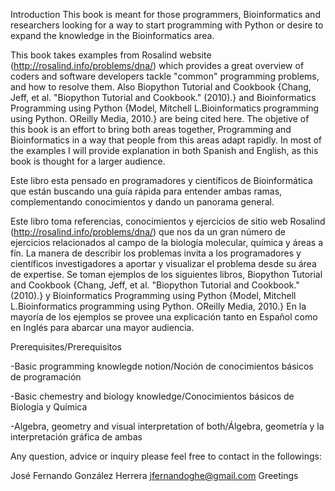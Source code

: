 Introduction
This book is meant for those programmers, Bioinformatics and researchers looking for a way to start programming with Python or desire to expand the knowledge in the Bioinformatics area.

This book takes examples from Rosalind website (http://rosalind.info/problems/dna/) which provides a great overview of coders and software developers tackle "common" programming problems, and how to resolve them. Also Biopython Tutorial and Cookbook {Chang, Jeff, et al. "Biopython Tutorial and Cookbook." (2010).} and Bioinformatics Programming using Python {Model, Mitchell L.Bioinformatics programming using Python. OReilly Media, 2010.} are being cited here. The objetive of this book is an effort to bring both areas together, Programming and Bioinformatics in a way that people from this areas adapt rapidly. In most of the examples I will provide explanation in both Spanish and English, as this book is thought for a larger audience.

Este libro esta pensado en programadores y científicos de Bioinformática que están buscando una guía rápida para entender ambas ramas, complementando conocimientos y dando un panorama general.

Este libro toma referencias, conocimientos y ejercicios de sitio web Rosalind (http://rosalind.info/problems/dna/) que nos da un gran número de ejercicios relacionados al campo de la biología molecular, química y áreas a fín. La manera de describir los problemas invita a los programadores y científicos investigadores a aportar y visualizar el problema desde su área de expertise. Se toman ejemplos de los siguientes libros, Biopython Tutorial and Cookbook {Chang, Jeff, et al. "Biopython Tutorial and Cookbook." (2010).} y Bioinformatics Programming using Python {Model, Mitchell L.Bioinformatics programming using Python. OReilly Media, 2010.} En la mayoría de los ejemplos se provee una explicación tanto en Español como en Inglés para abarcar una mayor audiencia.

Prerequisites/Prerequisitos

-Basic programming knowlegde notion/Noción de conocimientos básicos de programación

-Basic chemestry and biology knowledge/Conocimientos básicos de Biología y Química

-Algebra, geometry and visual interpretation of both/Álgebra, geometría y la interpretación gráfica de ambas


Any question, advice or inquiry please feel free to contact in the followings:

José Fernando González Herrera
jfernandoghe@gmail.com
Greetings
